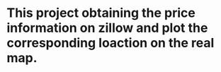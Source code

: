 # This project obtaining the price information on zillow and plot the corresponding loaction on the real map. 
